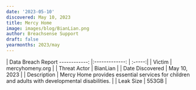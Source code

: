 ```yaml
---
date: '2023-05-10'
discovered: May 10, 2023
title: Mercy Home
image: images/blog/BianLian.png
author: Breachsense Support
draft: false
yearmonths: 2023/may
---
```



| Data Breach Report
------------:     |:-------------:    | :-----:|
| Victim      | mercyhomeny.org      | 
| Threat Actor      | BianLian      | 
| Date Discovered      | May 10, 2023      | 
| Description      | Mercy Home provides essential services for children and adults with developmental disabilities.      | 
| Leak Size      | 553GB      | 

